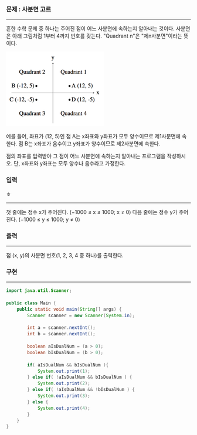 ### 문제 : 사분면 고르

<hr >

흔한 수학 문제 중 하나는 주어진 점이 어느 사분면에 속하는지 알아내는 것이다. 사분면은 아래 그림처럼 1부터 4까지 번호를 갖는다. "Quadrant n"은 "제n사분면"이라는 뜻이다.

![img_1.png](img_1.png)

예를 들어, 좌표가 (12, 5)인 점 A는 x좌표와 y좌표가 모두 양수이므로 제1사분면에 속한다. 점 B는 x좌표가 음수이고 y좌표가 양수이므로 제2사분면에 속한다.

점의 좌표를 입력받아 그 점이 어느 사분면에 속하는지 알아내는 프로그램을 작성하시오. 단, x좌표와 y좌표는 모두 양수나 음수라고 가정한다.

### 입력
ㅎ
<hr >

첫 줄에는 정수 x가 주어진다. (−1000 ≤ x ≤ 1000; x ≠ 0) 다음 줄에는 정수 y가 주어진다. (−1000 ≤ y ≤ 1000; y ≠ 0)

### 출력

<hr >

점 (x, y)의 사분면 번호(1, 2, 3, 4 중 하나)를 출력한다.

### 구현

<hr >

~~~ Java
import java.util.Scanner;

public class Main {
    public static void main(String[] args) {
        Scanner scanner = new Scanner(System.in);

        int a = scanner.nextInt();
        int b = scanner.nextInt();

        boolean aIsDualNum = (a > 0);
        boolean bIsDualNum = (b > 0);

        if( aIsDualNum && bIsDualNum ){
            System.out.print(1);
        } else if( !aIsDualNum && bIsDualNum ) {
            System.out.print(2);
        } else if( !aIsDualNum && !bIsDualNum ) {
            System.out.print(3);
        } else {
            System.out.print(4);
        }
    }
}
~~~